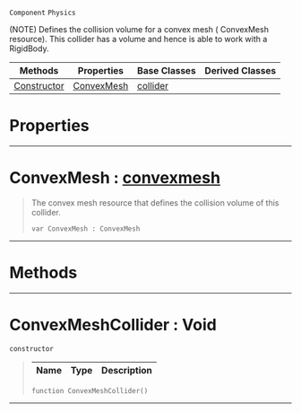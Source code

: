  `Component` `Physics`



(NOTE) Defines the collision volume for a convex mesh ( ConvexMesh resource). This collider has a volume and hence is able to work with a RigidBody.

|Methods|Properties|Base Classes|Derived Classes|
|---|---|---|---|
|[ Constructor](https://github.com/zeroengineteam/ZeroDocs/blob/master/code_reference/class_reference/convexmeshcollider.markdown#convexmeshcollider-void)|[ ConvexMesh](https://github.com/zeroengineteam/ZeroDocs/blob/master/code_reference/class_reference/convexmeshcollider.markdown#convexmesh-zero-engine-d)|[collider](https://github.com/zeroengineteam/ZeroDocs/blob/master/code_reference/class_reference/collider.markdown)| |


 #  Properties


---  
 #  ConvexMesh : [convexmesh](https://github.com/zeroengineteam/ZeroDocs/blob/master/code_reference/class_reference/convexmesh.markdown)

> The convex mesh resource that defines the collision volume of this collider.
> ``` lang=cpp, name=Nada
> var ConvexMesh : ConvexMesh


---  
 #  Methods


---  
 #  ConvexMeshCollider : Void

 `constructor`

> 
> |Name|Type|Description|
> |---|---|---|
> ``` lang=cpp, name=Nada
> function ConvexMeshCollider()
> ``` 


---  
 

 